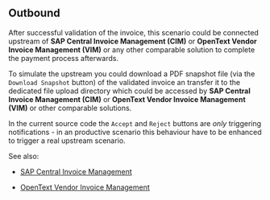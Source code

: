 ## Outbound

After successful validation of the invoice, this scenario could be connected upstream of **SAP Central Invoice Management (CIM)** or **OpenText Vendor Invoice Management (VIM)** or any other comparable solution to complete the payment process afterwards.

To simulate the upstream you could download a PDF snapshot file (via the `Download Snapshot` button) of the validated invoice an transfer it to the dedicated file upload directory which could be accessed by **SAP Central Invoice Management (CIM)** or **OpenText Vendor Invoice Management (VIM)** or other comparable solutions.

In the current source code the `Accept` and `Reject` buttons are _only_ triggering notifications - in an productive scenario this behaviour have to be enhanced to trigger a real upstream scenario.

See also:

- [SAP Central Invoice Management](https://help.sap.com/docs/CENTRAL_INVOICE_MANAGEMENT/76e9f80544ca4990b6d25b79a1d0602f/43495ee9483a42b1a7ce74001ea0847b.html)

- [OpenText Vendor Invoice Management](https://www.opentext.com/products/vendor-invoice-management-for-sap-solutions)
